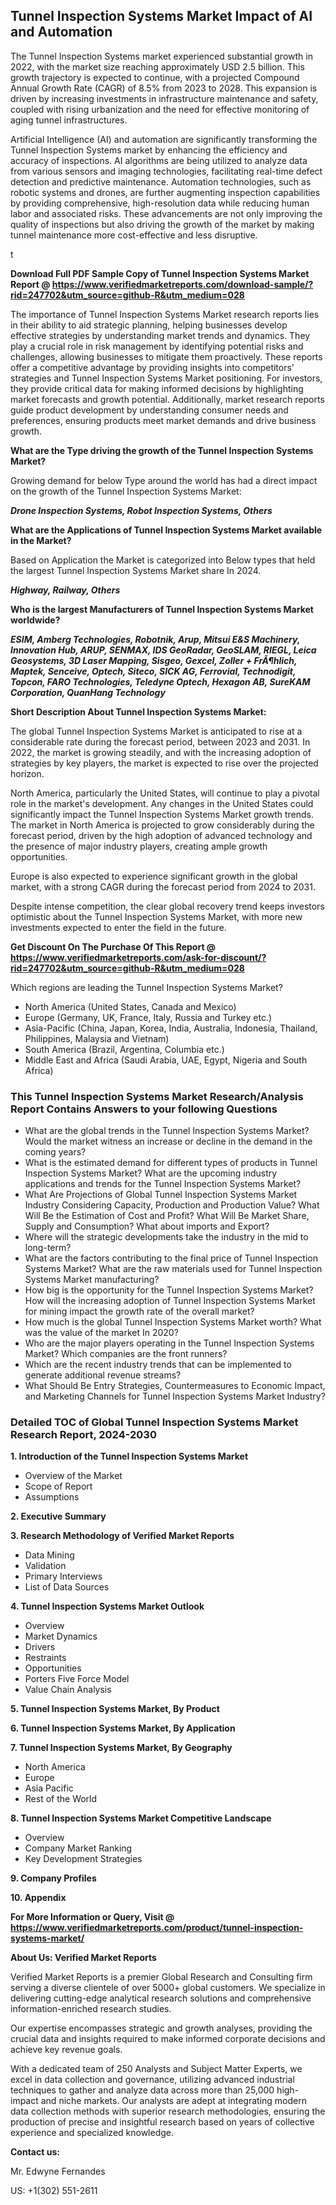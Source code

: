 <h2>Tunnel Inspection Systems Market Impact of AI and Automation</h2><p>The Tunnel Inspection Systems market experienced substantial growth in 2022, with the market size reaching approximately USD 2.5 billion. This growth trajectory is expected to continue, with a projected Compound Annual Growth Rate (CAGR) of 8.5% from 2023 to 2028. This expansion is driven by increasing investments in infrastructure maintenance and safety, coupled with rising urbanization and the need for effective monitoring of aging tunnel infrastructures.</p><p>Artificial Intelligence (AI) and automation are significantly transforming the Tunnel Inspection Systems market by enhancing the efficiency and accuracy of inspections. AI algorithms are being utilized to analyze data from various sensors and imaging technologies, facilitating real-time defect detection and predictive maintenance. Automation technologies, such as robotic systems and drones, are further augmenting inspection capabilities by providing comprehensive, high-resolution data while reducing human labor and associated risks. These advancements are not only improving the quality of inspections but also driving the growth of the market by making tunnel maintenance more cost-effective and less disruptive.</p>t</p><p id="" class=""><strong>Download Full PDF Sample Copy of Tunnel Inspection Systems Market Report @ <a href="https://www.verifiedmarketreports.com/download-sample/?rid=247702&utm_source=github-R&utm_medium=028" target="_blank">https://www.verifiedmarketreports.com/download-sample/?rid=247702&utm_source=github-R&utm_medium=028</a></strong></p><p>The importance of&nbsp;Tunnel Inspection Systems Market research reports lies in their ability to aid strategic planning, helping businesses develop effective strategies by understanding market trends and dynamics. They play a crucial role in risk management by identifying potential risks and challenges, allowing businesses to mitigate them proactively. These reports offer a competitive advantage by providing insights into competitors' strategies and Tunnel Inspection Systems Market positioning. For investors, they provide critical data for making informed decisions by highlighting market forecasts and growth potential. Additionally, market research reports guide product development by understanding consumer needs and preferences, ensuring products meet market demands and drive business growth.</p><p><strong>What are the&nbsp;Type driving the growth of the Tunnel Inspection Systems Market?</strong></p><p id="" class="">Growing demand for below Type around the world has had a direct impact on the growth of the Tunnel Inspection Systems Market:</p><em><strong>Drone Inspection Systems, Robot Inspection Systems, Others</strong></em></p><strong>What are the&nbsp;Applications&nbsp;of Tunnel Inspection Systems Market available in the Market?</strong></p><p id="" class="">Based on Application the Market is categorized into Below types that held the largest Tunnel Inspection Systems Market share In 2024.</p><em><strong>Highway, Railway, Others</strong></em></p><strong>Who is the largest Manufacturers of Tunnel Inspection Systems Market worldwide?</strong></p><p><em><strong>ESIM, Amberg Technologies, Robotnik, Arup, Mitsui E&S Machinery, Innovation Hub, ARUP, SENMAX, IDS GeoRadar, GeoSLAM, RIEGL, Leica Geosystems, 3D Laser Mapping, Sisgeo, Gexcel, Zoller + FrÃ¶hlich, Maptek, Senceive, Optech, Siteco, SICK AG, Ferrovial, Technodigit, Topcon, FARO Technologies, Teledyne Optech, Hexagon AB, SureKAM Corporation, QuanHang Technology</strong></em></p><p id="" class=""><strong>Short Description About Tunnel Inspection Systems Market:</strong></p><p>The global Tunnel Inspection Systems Market is anticipated to rise at a considerable rate during the forecast period, between 2023 and 2031. In 2022, the market is growing steadily, and with the increasing adoption of strategies by key players, the market is expected to rise over the projected horizon.</p><p>North America, particularly the United States, will continue to play a pivotal role in the market's development. Any changes in the United States could significantly impact the Tunnel Inspection Systems Market growth trends. The market in North America is projected to grow considerably during the forecast period, driven by the high adoption of advanced technology and the presence of major industry players, creating ample growth opportunities.</p><p>Europe is also expected to experience significant growth in the global market, with a strong CAGR during the forecast period from 2024 to 2031.</p><p>Despite intense competition, the clear global recovery trend keeps investors optimistic about the Tunnel Inspection Systems Market, with more new investments expected to enter the field in the future.</p><p id="" class=""><strong>Get Discount On The Purchase Of This Report @ <a href="https://www.verifiedmarketreports.com/ask-for-discount/?rid=247702&utm_source=github-R&utm_medium=028" target="_blank">https://www.verifiedmarketreports.com/ask-for-discount/?rid=247702&utm_source=github-R&utm_medium=028</a></strong></p>Which regions are leading the Tunnel Inspection Systems Market?</p><ul><li>North America (United States, Canada and Mexico)</li><li>Europe (Germany, UK, France, Italy, Russia and Turkey etc.)</li><li>Asia-Pacific (China, Japan, Korea, India, Australia, Indonesia, Thailand, Philippines, Malaysia and Vietnam)</li><li>South America (Brazil, Argentina, Columbia etc.)</li><li>Middle East and Africa (Saudi Arabia, UAE, Egypt, Nigeria and South Africa)</li></ul><h3 id="" class="">This Tunnel Inspection Systems Market Research/Analysis Report Contains Answers to your following Questions</h3><ul><li>What are the global trends in the Tunnel Inspection Systems Market? Would the market witness an increase or decline in the demand in the coming years?</li><li>What is the estimated demand for different types of products in Tunnel Inspection Systems Market? What are the upcoming industry applications and trends for the Tunnel Inspection Systems Market?</li><li>What Are Projections of Global Tunnel Inspection Systems Market Industry Considering Capacity, Production and Production Value? What Will Be the Estimation of Cost and Profit? What Will Be Market Share, Supply and Consumption? What about imports and Export?</li><li>Where will the strategic developments take the industry in the mid to long-term?</li><li>What are the factors contributing to the final price of Tunnel Inspection Systems Market? What are the raw materials used for Tunnel Inspection Systems Market manufacturing?</li><li>How big is the opportunity for the Tunnel Inspection Systems Market? How will the increasing adoption of Tunnel Inspection Systems Market for mining impact the growth rate of the overall market?</li><li>How much is the global Tunnel Inspection Systems Market worth? What was the value of the market In 2020?</li><li>Who are the major players operating in the Tunnel Inspection Systems Market? Which companies are the front runners?</li><li>Which are the recent industry trends that can be implemented to generate additional revenue streams?</li><li>What Should Be Entry Strategies, Countermeasures to Economic Impact, and Marketing Channels for Tunnel Inspection Systems Market Industry?</li></ul><h3 id="" class="">Detailed TOC of Global Tunnel Inspection Systems Market Research Report, 2024-2030</h3><p id="" class=""><strong>1. Introduction of the Tunnel Inspection Systems Market</strong></p><ul><li>Overview of the Market</li><li>Scope of Report</li><li>Assumptions</li></ul><p id="" class=""><strong>2. Executive Summary</strong></p><p id="" class=""><strong>3. Research Methodology of Verified Market Reports</strong></p><ul><li>Data Mining</li><li>Validation</li><li>Primary Interviews</li><li>List of Data Sources</li></ul><p id="" class=""><strong>4. Tunnel Inspection Systems Market Outlook</strong></p><ul><li>Overview</li><li>Market Dynamics</li><li>Drivers</li><li>Restraints</li><li>Opportunities</li><li>Porters Five Force Model</li><li>Value Chain Analysis</li></ul><p id="" class=""><strong>5. Tunnel Inspection Systems Market, By Product</strong></p><p id="" class=""><strong>6. Tunnel Inspection Systems Market, By Application</strong></p><p id="" class=""><strong>7. Tunnel Inspection Systems Market, By Geography</strong></p><ul><li>North America</li><li>Europe</li><li>Asia Pacific</li><li>Rest of the World</li></ul><p id="" class=""><strong>8. Tunnel Inspection Systems Market Competitive Landscape</strong></p><ul><li>Overview</li><li>Company Market Ranking</li><li>Key Development Strategies</li></ul><p id="" class=""><strong>9. Company Profiles</strong></p><p id="" class=""><strong>10. Appendix</strong></p><p id="" class=""><strong>For More Information or Query, Visit @ <a href="https://www.verifiedmarketreports.com/product/tunnel-inspection-systems-market/" target="_blank">https://www.verifiedmarketreports.com/product/tunnel-inspection-systems-market/</a></strong></p><p id="" class=""><strong>About Us: Verified Market Reports</strong></p><p id="" class="">Verified Market Reports is a premier Global Research and Consulting firm serving a diverse clientele of over 5000+ global customers. We specialize in delivering cutting-edge analytical research solutions and comprehensive information-enriched research studies.</p><p id="" class="">Our expertise encompasses strategic and growth analyses, providing the crucial data and insights required to make informed corporate decisions and achieve key revenue goals.</p><p id="" class="">With a dedicated team of 250 Analysts and Subject Matter Experts, we excel in data collection and governance, utilizing advanced industrial techniques to gather and analyze data across more than 25,000 high-impact and niche markets. Our analysts are adept at integrating modern data collection methods with superior research methodologies, ensuring the production of precise and insightful research based on years of collective experience and specialized knowledge.</p><p id="" class=""><strong>Contact us:</strong></p><p id="" class="">Mr. Edwyne Fernandes</p><p id="" class="">US: +1(302) 551-2611</p>